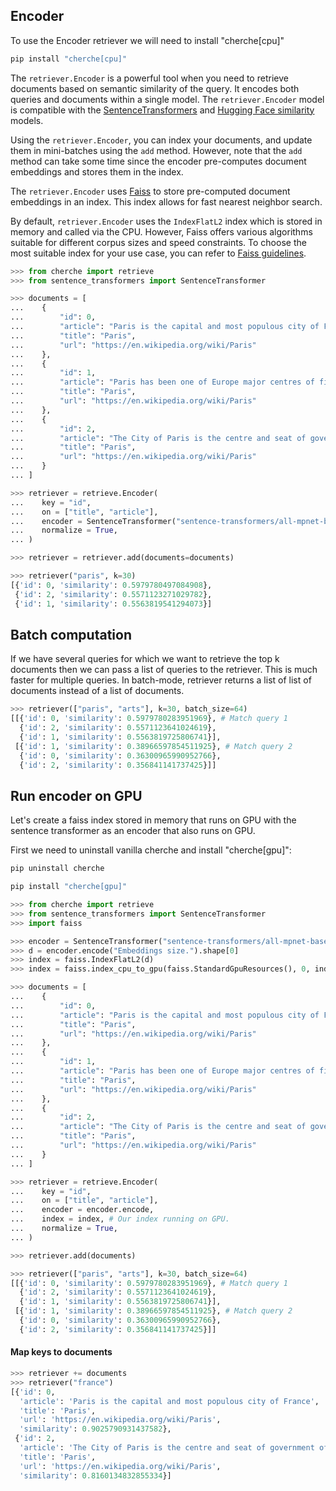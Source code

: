 ## Encoder

To use the Encoder retriever we will need to install "cherche[cpu]"

```sh
pip install "cherche[cpu]"
```

The `retriever.Encoder` is a powerful tool when you need to retrieve documents based on semantic similarity of the query. It encodes both queries and documents within a single model. The `retriever.Encoder` model is compatible with the [SentenceTransformers](https://www.sbert.net/docs/pretrained_models.html) and [Hugging Face similarity](https://huggingface.co/models?pipeline_tag=sentence-similarity&sort=downloads) models.

Using the `retriever.Encoder`, you can index your documents, and update them in mini-batches using the `add` method. However, note that the `add` method can take some time since the encoder pre-computes document embeddings and stores them in the index.

The `retriever.Encoder` uses [Faiss](https://github.com/facebookresearch/faiss) to store pre-computed document embeddings in an index. This index allows for fast nearest neighbor search.

By default, `retriever.Encoder` uses the `IndexFlatL2` index which is stored in memory and called via the CPU. However, Faiss offers various algorithms suitable for different corpus sizes and speed constraints. To choose the most suitable index for your use case, you can refer to [Faiss guidelines](https://github.com/facebookresearch/faiss/wiki/Guidelines-to-choose-an-index).

```python
>>> from cherche import retrieve
>>> from sentence_transformers import SentenceTransformer

>>> documents = [
...    {
...        "id": 0,
...        "article": "Paris is the capital and most populous city of France",
...        "title": "Paris",
...        "url": "https://en.wikipedia.org/wiki/Paris"
...    },
...    {
...        "id": 1,
...        "article": "Paris has been one of Europe major centres of finance, diplomacy , commerce , fashion , gastronomy , science , and arts.",
...        "title": "Paris",
...        "url": "https://en.wikipedia.org/wiki/Paris"
...    },
...    {
...        "id": 2,
...        "article": "The City of Paris is the centre and seat of government of the region and province of Île-de-France .",
...        "title": "Paris",
...        "url": "https://en.wikipedia.org/wiki/Paris"
...    }
... ]

>>> retriever = retrieve.Encoder(
...    key = "id",
...    on = ["title", "article"],
...    encoder = SentenceTransformer("sentence-transformers/all-mpnet-base-v2").encode,
...    normalize = True,
... )

>>> retriever = retriever.add(documents=documents)

>>> retriever("paris", k=30)
[{'id': 0, 'similarity': 0.5979780497084908},
 {'id': 2, 'similarity': 0.5571123271029782},
 {'id': 1, 'similarity': 0.5563819541294073}]
```

## Batch computation

If we have several queries for which we want to retrieve the top k documents then we can
pass a list of queries to the retriever. This is much faster for multiple queries. In batch-mode,
retriever returns a list of list of documents instead of a list of documents.

```python
>>> retriever(["paris", "arts"], k=30, batch_size=64)
[[{'id': 0, 'similarity': 0.5979780283951969}, # Match query 1
  {'id': 2, 'similarity': 0.5571123641024619},
  {'id': 1, 'similarity': 0.5563819725806741}],
 [{'id': 1, 'similarity': 0.38966597854511925}, # Match query 2
  {'id': 0, 'similarity': 0.36300965990952766},
  {'id': 2, 'similarity': 0.356841141737425}]]
```


## Run encoder on GPU

Let's create a faiss index stored in memory that runs on GPU with the sentence transformer as an encoder that also runs on GPU.

First we need to uninstall vanilla cherche and install "cherche[gpu]":

```sh
pip uninstall cherche
```

```sh
pip install "cherche[gpu]"
```

```python
>>> from cherche import retrieve
>>> from sentence_transformers import SentenceTransformer
>>> import faiss

>>> encoder = SentenceTransformer("sentence-transformers/all-mpnet-base-v2", device="cuda")
>>> d = encoder.encode("Embeddings size.").shape[0]
>>> index = faiss.IndexFlatL2(d)
>>> index = faiss.index_cpu_to_gpu(faiss.StandardGpuResources(), 0, index) # 0 is the id of the GPU
```

```python
>>> documents = [
...    {
...        "id": 0,
...        "article": "Paris is the capital and most populous city of France",
...        "title": "Paris",
...        "url": "https://en.wikipedia.org/wiki/Paris"
...    },
...    {
...        "id": 1,
...        "article": "Paris has been one of Europe major centres of finance, diplomacy , commerce , fashion , gastronomy , science , and arts.",
...        "title": "Paris",
...        "url": "https://en.wikipedia.org/wiki/Paris"
...    },
...    {
...        "id": 2,
...        "article": "The City of Paris is the centre and seat of government of the region and province of Île-de-France .",
...        "title": "Paris",
...        "url": "https://en.wikipedia.org/wiki/Paris"
...    }
... ]

>>> retriever = retrieve.Encoder(
...    key = "id",
...    on = ["title", "article"],
...    encoder = encoder.encode,
...    index = index, # Our index running on GPU.
...    normalize = True,
... )

>>> retriever.add(documents)

>>> retriever(["paris", "arts"], k=30, batch_size=64)
[[{'id': 0, 'similarity': 0.5979780283951969}, # Match query 1
  {'id': 2, 'similarity': 0.5571123641024619},
  {'id': 1, 'similarity': 0.5563819725806741}],
 [{'id': 1, 'similarity': 0.38966597854511925}, # Match query 2
  {'id': 0, 'similarity': 0.36300965990952766},
  {'id': 2, 'similarity': 0.356841141737425}]]
```

#### Map keys to documents

```python
>>> retriever += documents
>>> retriever("france")
[{'id': 0,
  'article': 'Paris is the capital and most populous city of France',
  'title': 'Paris',
  'url': 'https://en.wikipedia.org/wiki/Paris',
  'similarity': 0.9025790931437582},
 {'id': 2,
  'article': 'The City of Paris is the centre and seat of government of the region and province of Île-de-France .',
  'title': 'Paris',
  'url': 'https://en.wikipedia.org/wiki/Paris',
  'similarity': 0.8160134832855334}]
```
